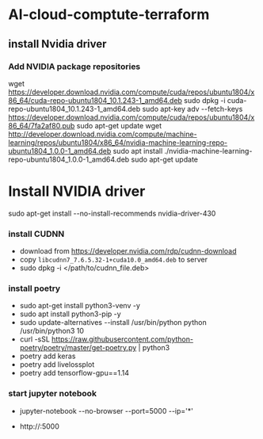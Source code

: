 # AI-cloud-comptute-terraform


## install Nvidia driver
### Add NVIDIA package repositories
wget https://developer.download.nvidia.com/compute/cuda/repos/ubuntu1804/x86_64/cuda-repo-ubuntu1804_10.1.243-1_amd64.deb
sudo dpkg -i cuda-repo-ubuntu1804_10.1.243-1_amd64.deb
sudo apt-key adv --fetch-keys https://developer.download.nvidia.com/compute/cuda/repos/ubuntu1804/x86_64/7fa2af80.pub
sudo apt-get update
wget http://developer.download.nvidia.com/compute/machine-learning/repos/ubuntu1804/x86_64/nvidia-machine-learning-repo-ubuntu1804_1.0.0-1_amd64.deb
sudo apt install ./nvidia-machine-learning-repo-ubuntu1804_1.0.0-1_amd64.deb
sudo apt-get update

# Install NVIDIA driver
sudo apt-get install --no-install-recommends nvidia-driver-430


### install CUDNN
- download from https://developer.nvidia.com/rdp/cudnn-download
- copy `libcudnn7_7.6.5.32-1+cuda10.0_amd64.deb` to server
- sudo dpkg -i </path/to/cudnn_file.deb>


### install poetry
- sudo apt-get install python3-venv -y 
- sudo apt install python3-pip -y 
- sudo update-alternatives --install /usr/bin/python python /usr/bin/python3 10
- curl -sSL https://raw.githubusercontent.com/python-poetry/poetry/master/get-poetry.py | python3
- poetry add keras
- poetry add livelossplot
- poetry add tensorflow-gpu==1.14

### start jupyter notebook

- jupyter-notebook --no-browser --port=5000 --ip='*'

- http://<External Static IP Address>:5000